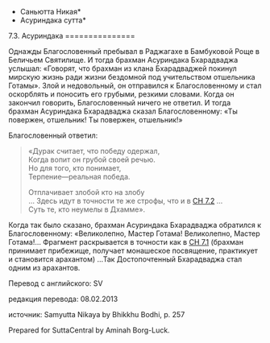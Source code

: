 * Саньютта Никая*
* Асуриндака сутта*

7\.3\. Асуриндака
\=\=\=\=\=\=\=\=\=\=\=\=\=\=\=

Однажды Благословенный пребывал в Раджагахе в Бамбуковой Роще в Беличьем Святилище\. И тогда брахман Асуриндака Бхарадваджа услышал: «Говорят, что брахман из клана Бхарадваджей покинул мирскую жизнь ради жизни бездомной под учительством отшельника Готамы»\. Злой и недовольный, он отправился к Благословенному и стал оскорблять и поносить его грубыми, резкими словами\. Когда он закончил говорить, Благословенный ничего не ответил\. И тогда брахман Асуриндака Бхарадваджа сказал Благословенному: «Ты повержен, отшельник\! Ты повержен, отшельник\!»

Благословенный ответил:
> «Дурак считает, что победу одержал,  
> Когда вопит он грубой своей речью\.  
> Но для того, кто понимает,  
> Терпение—реальная победа\.  
>   
> Отплачивает злобой кто на злобу  
> … Здесь идут в точности те же строфы, что и в [СН 7\.2](/sn7\.2/ru/sv) …  
> Суть те, кто неумелы в Дхамме»\.

Когда так было сказано, брахман Асуриндака Бхарадваджа обратился к Благословенному: «Великолепно, Мастер Готама\! Великолепно, Мастер Готама\!… Фрагмент раскрывается в точности как в [СН 7\.1](/sn7\.1/ru/sv) \(брахман принимает прибежище, получает монашеское посвящение, практикует и становится арахантом\) …Так Достопочтенный Бхарадваджа стал одним из арахантов\.

Перевод с английского: SV

редакция перевода: 08\.02\.2013

источник: Samyutta Nikaya by Bhikkhu Bodhi, p\. 257

Prepared for SuttaCentral by Aminah Borg\-Luck\.